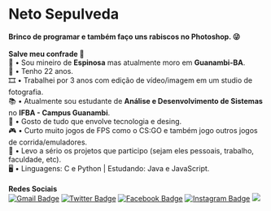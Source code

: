 # Neto Sepulveda
**Brinco de programar e também faço uns rabiscos no Photoshop. 😜**
<br/>
<br/>**Salve meu confrade 🖖**
<br/>📌 • Sou mineiro de **Espinosa** mas atualmente moro em **Guanambi-BA**.
<br/>👦 • Tenho 22 anos.
<br/>🎞️ • Trabalhei por 3 anos com edição de vídeo/imagem em um studio de fotografia.
<br/>📚 • Atualmente sou estudante de **Análise e Desenvolvimento de Sistemas** no **IFBA - Campus Guanambi**.
<br/>🤖 • Gosto de tudo que envolve tecnologia e desing.
<br/>🎮 • Curto muito jogos de FPS como o CS:GO e também jogo outros jogos de corrida/emuladores.
<br/>💬 • Levo a sério os projetos que participo (sejam eles pessoais, trabalho, faculdade, etc).
<br/>🖥️ • Linguagens: C e Python | Estudando: Java e JavaScript.
<br/>
<br/>**Redes Sociais**
<br/>
[![Gmail Badge](https://img.shields.io/badge/-Neto%20Sepulveda-c14438?style=social-square&logo=Gmail&logoColor=white&link=mailto:clementesepulveda27@gmail.com)](mailto:clementesepulveda27@gmail.com)
[![Twitter Badge](https://img.shields.io/badge/-net0xy-00acee?style=social-square&logo=Twitter&logoColor=white&link=https://twitter.com/net0xy)](https://twitter.com/net0xy)
[![Facebook Badge](https://img.shields.io/badge/-Neto%20Sepulveda-3b5998?style=social-square&logo=Facebook&logoColor=white&link=http://facebook.com/net0sepulveda)](http://facebook.com/net0sepulveda)
[![Instagram Badge](https://img.shields.io/badge/-net0sepulveda-3f729b?style=social-square&logo=Instagram&logoColor=white&link=http://instagram.com/net0sepulveda)](http://instagram.com/net0sepulveda)
<a target="_blank" >
  <img href="https://steamcommunity.com/id/net0x" src="https://img.shields.io/badge/-net0x-171a21?style=social-square&logo=Steam&logoColor=white&link=https://steamcommunity.com/id/net0x"/>
</a>
